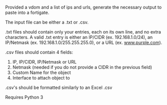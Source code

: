 Provided a vdom and a list of ips and urls, generate the necessary output to paste into a fortigate.

The input file can be either a .txt or .csv.

.txt files should contain only your entries, each on its own line, and no extra characters.
A valid .txt entry is either an IP/CIDR (ex. 192.168.1.0/24), an IP/Netmask (ex. 192.168.1.0/255.255.255.0), or a URL (ex. www.purple.com).

.csv files should contain 4 fields:
1. IP, IP/CIDR, IP/Netmask or URL
2. Netmask (needed if you do not provide a CIDR in the previous field)
3. Custom Name for the object
4. Interface to attach object to

.csv\'s should be formatted similarly to an Excel .csv

Requires Python 3
